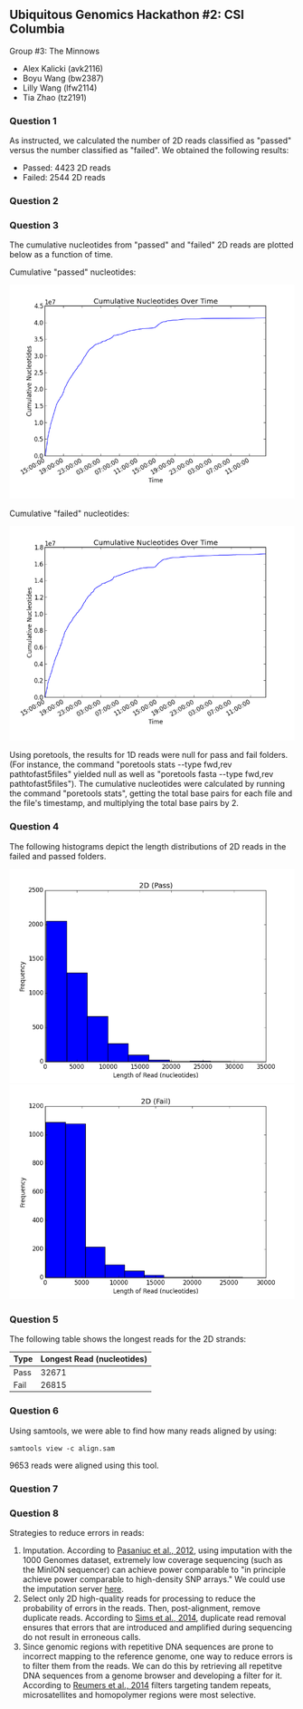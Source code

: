 ## Ubiquitous Genomics Hackathon #2: CSI Columbia

Group #3: The Minnows
 - Alex Kalicki (avk2116)
 - Boyu Wang (bw2387)
 - Lilly Wang (lfw2114)
 - Tia Zhao (tz2191)


### Question 1

As instructed, we calculated the number of 2D reads classified as "passed"
versus the number classified as "failed". We obtained the following results:

 - Passed: 4423 2D reads
 - Failed: 2544 2D reads

### Question 2

### Question 3

The cumulative nucleotides from "passed" and "failed" 2D reads are plotted below
as a function of time.

Cumulative "passed" nucleotides:

![cumulative passed nucleotides](images/q3_2D_pass.png)

Cumulative "failed" nucleotides:

![cumulative failed nucleotides](images/q3_2D_fail.png)

Using poretools, the results for 1D reads were null for pass and fail folders. (For
instance, the command "poretools stats --type fwd,rev pathtofast5files" yielded null as well as
"poretools fasta --type fwd,rev pathtofast5files"). The cumulative nucleotides were calculated
by running the command "poretools stats", getting the total base pairs for each file and the file's
timestamp, and multiplying the total base pairs by 2. 

### Question 4
The following histograms depict the length distributions of 2D reads in
the failed and passed folders.

![cumulative failed nucleotides](images/q4_2D_pass.png)
![cumulative failed nucleotides](images/q4_2D_fail.png)

### Question 5
The following table shows the longest reads for the 2D strands:

| Type       | Longest Read (nucleotides) |
|------------|----------------------------|
| Pass  	 | 32671                      |
| Fail 		 | 26815                      |

### Question 6
Using samtools, we were able to find how many reads aligned by using:
<pre><code>samtools view -c align.sam</code></pre> 
9653 reads were aligned using this tool.

### Question 7

### Question 8

Strategies to reduce errors in reads: <br />
1) Imputation. According to [Pasaniuc et al., 2012](http://www.ncbi.nlm.nih.gov/pmc/articles/PMC3400344/), using imputation with the 1000 Genomes dataset, extremely low coverage sequencing (such as the MinION sequencer) can achieve power comparable to "in principle achieve power comparable to high-density SNP arrays." We could use the imputation server [here](https://imputationserver.sph.umich.edu/index.html). <br />
2) Select only 2D high-quality reads for processing to reduce the probability of errors in the reads. Then, post-alignment, remove duplicate reads. According to [Sims et al., 2014](https://rtsf.natsci.msu.edu/_rtsf/assets/File/depth%20and%20coverage.pdf), duplicate read removal ensures that errors that are introduced and amplified during sequencing do not result in erroneous calls.  <br />
3) Since genomic regions with repetitive DNA sequences are prone to incorrect mapping to the reference genome, one way to reduce errors is to filter them from the reads. We can do this by retrieving all repetitve DNA sequences from a genome browser and developing a filter for it. According to [Reumers et al., 2014](http://www.nature.com/nbt/journal/v30/n1/full/nbt.2053.html) filters targeting tandem repeats, microsatellites and homopolymer regions were most selective. 
